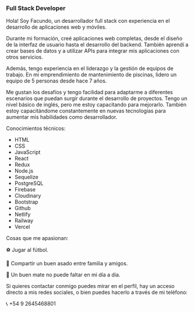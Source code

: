 
### Full Stack Developer

Hola! Soy Facundo, un desarrollador full stack con experiencia en el desarrollo de aplicaciones web y móviles.

Durante mi formación, creé aplicaciones web completas, desde el diseño de la interfaz de usuario hasta el desarrollo del backend. También aprendí a crear bases de datos y a utilizar APIs para integrar mis aplicaciones con otros servicios.

Además, tengo experiencia en el liderazgo y la gestión de equipos de trabajo. En mi emprendimiento de mantenimiento de piscinas, lidero un equipo de 5 personas desde hace 7 años.

Me gustan los desafíos y tengo facilidad para adaptarme a diferentes escenarios que puedan surgir durante el desarrollo de proyectos. Tengo un nivel básico de inglés, pero me estoy capacitando para mejorarlo. También estoy capacitándome constantemente en nuevas tecnologías para aumentar mis habilidades como desarrollador.

Conocimientos técnicos:

- HTML
- CSS
- JavaScript
- React
- Redux
- Node.js
- Sequelize
- PostgreSQL
- Firebase
- Cloudinary
- Bootstrap
- Github
- Netlify
- Railway
- Vercel

Cosas que me apasionan:

⚽️ Jugar al fútbol.

🍖 Compartir un buen asado entre familia y amigos.

🧉 Un buen mate no puede faltar en mi día a día.

Si quieres contactar conmigo puedes mirar en el perfil, hay un acceso directo a mis redes sociales, o bien puedes hacerlo a través de mi teléfono:

📞 +54 9 2645468801
